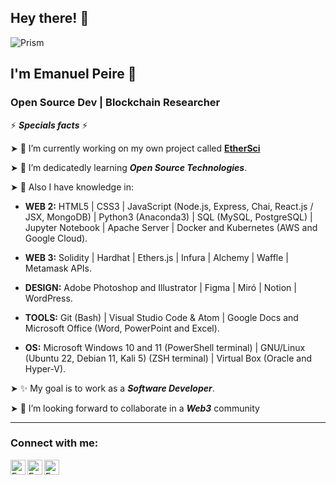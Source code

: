 ## Hey there! 👋

![Prism](https://user-images.githubusercontent.com/63935846/193309296-45cdd09d-e301-456c-8141-45f2761c894e.png)

## I'm Emanuel Peire 🧑
### Open Source Dev | Blockchain Researcher

⚡ ***Specials facts*** ⚡

➤ 🔭 I’m currently working on my own project called <a href="https://linktr.ee/EtherSci">**EtherSci**</a>

➤ 🌱 I’m dedicatedly learning ***Open Source Technologies***.

➤ 🧠 Also I have knowledge in:

- **WEB 2:** HTML5 | CSS3 | JavaScript (Node.js, Express, Chai, React.js / JSX, MongoDB) | Python3 (Anaconda3) | SQL (MySQL, PostgreSQL) | Jupyter Notebook | Apache Server | Docker and Kubernetes (AWS and Google Cloud).

- **WEB 3:** Solidity | Hardhat | Ethers.js | Infura | Alchemy | Waffle | Metamask APIs.

- **DESIGN:** Adobe Photoshop and Illustrator | Figma | Miró | Notion | WordPress.

- **TOOLS:** Git (Bash) | Visual Studio Code & Atom | Google Docs and Microsoft Office (Word, PowerPoint and Excel).

- **OS:** Microsoft Windows 10 and 11 (PowerShell terminal) | GNU/Linux (Ubuntu 22, Debian 11, Kali 5) (ZSH terminal) | Virtual Box (Oracle and Hyper-V).

➤ ✨ My goal is to work as a ***Software Developer***.

➤ 👯 I’m looking forward to collaborate in a ***Web3*** community

---
### Connect with me:

<a href="https://www.linkedin.com/in/emanuelpeire/">
<img align="left" alt="Emanuel Peire LinkedIN" width="24px" src="https://icongr.am/fontawesome/linkedin.svg?size=128&color=70c8ff" />
</a>
<a href="https://www.twitter.com/emapeire/">
<img align="left" alt="Emanuel Peire Twitter" width="24px" src="https://icongr.am/fontawesome/twitter.svg?size=128&color=70c8ff" />
</a>
<a href="https://www.instagram.com/emapeire.eth/">
<img align="left" alt="Emanuel Peire Instagram" width="24px" src="https://icongr.am/fontawesome/instagram.svg?size=128&color=70c8ff" />
</a>
<br/>

<!-- 
<hr/>
### Stats!

![Ema's github stats](https://github-readme-stats.vercel.app/api?username=emapeire&show_icons=true&hide_border=false&theme=dark&hide=contribs,prs)
<br/>
![Ema's most used languages](https://github-readme-stats.vercel.app/api/top-langs?username=emapeire&show_icons=true&locale=en&theme=dark&layout=compact)
-->
